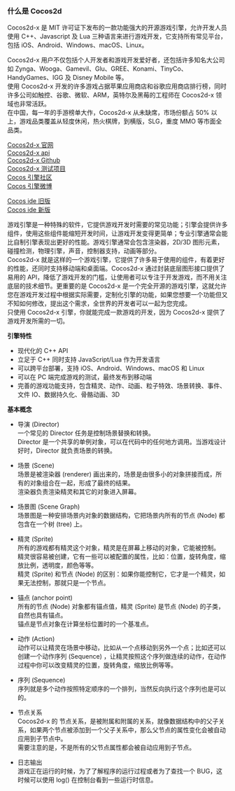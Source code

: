 
### 什么是 Cocos2d
Cocos2d-x 是 MIT 许可证下发布的一款功能强大的开源游戏引擎，允许开发人员使用 C++、Javascript 及 Lua 三种语言来进行游戏开发，它支持所有常见平台，包括 iOS、Android、Windows、macOS、Linux。  

Cocos2d-x 用户不仅包括个人开发者和游戏开发爱好者，还包括许多知名大公司如 Zynga、Wooga、Gamevil、Glu、GREE、Konami、TinyCo、HandyGames、IGG 及 Disney Mobile 等。  
使用 Cocos2d-x 开发的许多游戏占据苹果应用商店和谷歌应用商店排行榜，同时许多公司如触控、谷歌、微软、ARM，英特尔及黑莓的工程师在 Cocos2d-x 领域也非常活跃。  
在中国，每一年的手游榜单大作，Cocos2d-x 从未缺席，市场份额占 50% 以上，游戏品类覆盖从轻度休闲，热火棋牌，到横版，SLG，重度 MMO 等市面全品类。  

[Cocos2d-x 官网](https://www.cocos.com/)  
[Cocos2d-x api](https://docs.cocos2d-x.org/api-ref/index.html)  
[Cocos2d-x Github](https://github.com/cocos2d/cocos2d-x)  
[Cocos2d-x 测试项目](https://github.com/cocos2d/cocos2d-x/tree/v3/tests)  
[Cocos 引擎社区](https://forum.cocos.org/)  
[Cocos 引擎微博](https://weibo.com/cocos2dx?is_hot=1)  

[Cocos ide 旧版](http://www.cocos2d-x.org/filedown/cocos-code-ide-win64-1.2.0.exe)  
[Cocos ide 新版](https://www.cocos.com/creator)  

游戏引擎是一种特殊的软件，它提供游戏开发时需要的常见功能；引擎会提供许多组件，使用这些组件能缩短开发时间，让游戏开发变得更简单；专业引擎通常会能比自制引擎表现出更好的性能。游戏引擎通常会包含渲染器，2D/3D 图形元素，碰撞检测，物理引擎，声音，控制器支持，动画等部分。  
Cocos2d-x 就是这样的一个游戏引擎，它提供了许多易于使用的组件，有着更好的性能，还同时支持移动端和桌面端。Cocos2d-x 通过封装底层图形接口提供了易用的 API，降低了游戏开发的门槛，让使用者可以专注于开发游戏，而不用关注底层的技术细节。更重要的是 Cocos2d-x 是一个完全开源的游戏引擎，这就允许您在游戏开发过程中根据实际需要，定制化引擎的功能，如果您想要一个功能但又不知如何修改，提出这个需求，全世界的开发者可以一起为您完成。  
只使用 Cocos2d-x 引擎，你就能完成一款游戏的开发，因为 Cocos2d-x 提供了游戏开发所需的一切。  

**引擎特性**  

- 现代化的 C++ API
- 立足于 C++ 同时支持 JavaScript/Lua 作为开发语言
- 可以跨平台部署，支持 iOS、Android、Windows、macOS 和 Linux
- 可以在 PC 端完成游戏的测试，最终发布到移动端
- 完善的游戏功能支持，包含精灵、动作、动画、粒子特效、场景转换、事件、文件 IO、数据持久化、骨骼动画、3D

**基本概念**  

- 导演 (Director)  
一个常见的 Director 任务是控制场景替换和转换。  
Director 是一个共享的单例对象，可以在代码中的任何地方调用。当游戏设计好时，Director 就负责场景的转换。  

- 场景 (Scene)  
场景是被渲染器 (renderer) 画出来的，场景是由很多小的对象拼接而成，所有的对象组合在一起，形成了最终的结果。  
渲染器负责渲染精灵和其它的对象进入屏幕。

- 场景图 (Scene Graph)  
场景图是一种安排场景内对象的数据结构，它把场景内所有的节点 (Node) 都包含在一个树 (tree) 上。  

- 精灵 (Sprite)  
所有的游戏都有精灵这个对象，精灵是在屏幕上移动的对象，它能被控制。  
精灵很容易被创建，它有一些可以被配置的属性，比如：位置，旋转角度，缩放比例，透明度，颜色等等。  
精灵 (Sprite) 和节点 (Node) 的区别：如果你能控制它，它才是一个精灵，如果无法控制，那就只是一个节点。  

- 锚点 (anchor point)  
所有的节点 (Node) 对象都有锚点值，精灵 (Sprite) 是节点 (Node) 的子类，自然也具有锚点。  
锚点是节点对象在计算坐标位置时的一个基准点。  

- 动作 (Action)  
动作可以让精灵在场景中移动，比如从一个点移动到另外一个点；比如还可以创建一个动作序列 (Sequence) ，让精灵按照这个序列做连续的动作，在动作过程中你可以改变精灵的位置，旋转角度，缩放比例等等。  

- 序列 (Sequence)   
序列就是多个动作按照特定顺序的一个排列，当然反向执行这个序列也是可以的。  

- 节点关系  
Cocos2d-x 的 节点关系，是被附属和附属的关系，就像数据结构中的父子关系，如果两个节点被添加到一个父子关系中，那么父节点的属性变化会被自动应用到子节点中。  
需要注意的是，不是所有的父节点属性都会被自动应用到子节点。  

- 日志输出  
游戏正在运行的时候，为了了解程序的运行过程或者为了查找一个 BUG，这时候可以使用 log() 在控制台看到一些运行时信息。  
